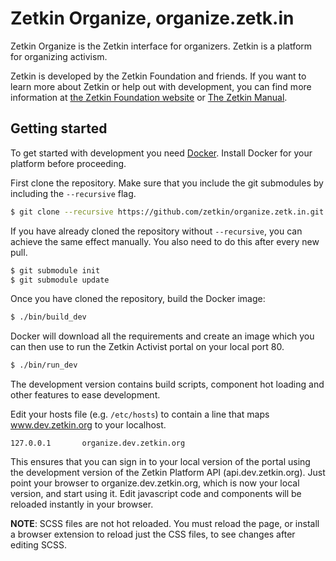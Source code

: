 # Zetkin Organize, organize.zetk.in
Zetkin Organize is the Zetkin interface for organizers. Zetkin is a platform
for organizing activism.

Zetkin is developed by the Zetkin Foundation and friends. If you want to learn
more about Zetkin or help out with development, you can find more information
at [the Zetkin Foundation website](http://www.zetkin.org) or
[The Zetkin Manual](http://manual.zetkin.org).

## Getting started
To get started with development you need [Docker](https://www.docker.com).
Install Docker for your platform before proceeding.

First clone the repository. Make sure that you include the git submodules by
including the `--recursive` flag.

```bash
$ git clone --recursive https://github.com/zetkin/organize.zetk.in.git
```

If you have already cloned the repository without `--recursive`, you can achieve
the same effect manually. You also need to do this after every new pull.

```bash
$ git submodule init
$ git submodule update
```

Once you have cloned the repository, build the Docker image:

```bash
$ ./bin/build_dev
```

Docker will download all the requirements and create an image which you can
then use to run the Zetkin Activist portal on your local port 80.

```bash
$ ./bin/run_dev
```

The development version contains build scripts, component hot loading and
other features to ease development.

Edit your hosts file (e.g. `/etc/hosts`) to contain a line that maps
www.dev.zetkin.org to your localhost.

```
127.0.0.1       organize.dev.zetkin.org
```

This ensures that you can sign in to your local version of the portal using the
development version of the Zetkin Platform API (api.dev.zetkin.org). Just point
your browser to organize.dev.zetkin.org, which is now your local version, and
start using it. Edit javascript code and components will be reloaded instantly
in your browser.

__NOTE__: SCSS files are not hot reloaded. You must reload the page, or install
a browser extension to reload just the CSS files, to see changes after editing
SCSS.

